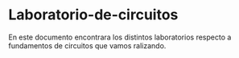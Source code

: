 # Laboratorio-de-circuitos

En este documento encontrara los distintos laboratorios respecto a fundamentos de circuitos que vamos ralizando.
